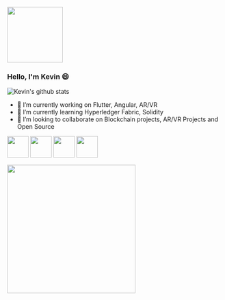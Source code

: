 <p>
  <img src="https://github.com/lordvins226/lordvins226/blob/master/assets/animation1.gif" width="130" height="130">
</p>

### Hello, I'm Kevin 😄 

![Kevin's github stats](https://github-readme-stats.vercel.app/api?username=lordvins226&show_icons=true&theme=tokyonight)

- 🔭 I’m currently working on Flutter, Angular, AR/VR
- 🌱 I’m currently learning Hyperledger Fabric, Solidity
- 👯 I’m looking to collaborate on Blockchain projects, AR/VR Projects and Open Source

<img src="https://github.com/lordvins226/lordvins226/blob/master/assets/flutter.svg" width="50" height="50">
<img src="https://github.com/lordvins226/lordvins226/blob/master/assets/angular.svg" width="50" height="50">
<img src="https://github.com/lordvins226/lordvins226/blob/master/assets/google-arcore.svg" width="50" height="50">
<img src="https://github.com/lordvins226/lordvins226/blob/master/assets/solidity.svg" width="50" height="50">


<p >
<img src="https://github.com/lordvins226/lordvins226/blob/master/assets/animation2.gif" width="300" height="300">
</p>

<!--
**lordvins226/lordvins226** is a ✨ _special_ ✨ repository because its `README.md` (this file) appears on your GitHub profile.

Here are some ideas to get you started:



- 🤔 I’m looking for help with ...
- 💬 Ask me about ...
- 📫 How to reach me: ...
- 😄 Pronouns: ...
- ⚡ Fun fact: ...
-->
